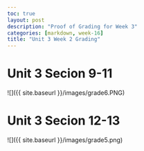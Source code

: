 ```yaml
---
toc: true
layout: post
description: "Proof of Grading for Week 3"
categories: [markdown, week-16]
title: "Unit 3 Week 2 Grading"
---
```


# Unit 3 Secion 9-11
![]({{ site.baseurl }}/images/grade6.PNG)

# Unit 3 Secion 12-13
![]({{ site.baseurl }}/images/grade5.png)
